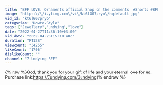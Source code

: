 ```yaml
---
title: "BFF LOVE. Ornaments official Shop on the comments. #Shorts #BFF #bfflove #love"
image: "https:\/\/i.ytimg.com\/vi\/kt6lG07pryo\/hqdefault.jpg"
vid_id: "kt6lG07pryo"
categories: "Howto-Style"
tags: ["Jewellery","undying","love"]
date: "2022-04-27T11:36:10+03:00"
vid_date: "2022-04-26T15:10:40Z"
duration: "PT12S"
viewcount: "34255"
likeCount: "1798"
dislikeCount: ""
channel: "7 Undying BFF"
---
```

{% raw %}God, thank you for your gift of life and your eternal love for us.<br />Purchase link:<a rel="nofollow" target="blank" href="https://7undying.com/3undying">https://7undying.com/3undying</a>{% endraw %}
